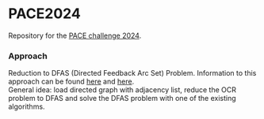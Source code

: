 # PACE2024
Repository for the [PACE challenge 2024](https://pacechallenge.org/2024/).

### Approach
Reduction to DFAS (Directed Feedback Arc Set) Problem.
Information to this approach can be found [here](https://pdf.sciencedirectassets.com/271538/1-s2.0-S0304397500X0401X/1-s2.0-0304397594901791/main.pdf?X-Amz-Security-Token=IQoJb3JpZ2luX2VjEML%2F%2F%2F%2F%2F%2F%2F%2F%2F%2FwEaCXVzLWVhc3QtMSJGMEQCIAHcWpeIgSuW%2FPde81QOsT5ZdZN3om9%2FPHn8vI8TeHypAiBJdeKyzVYpQ1LdTjI52rTP9kYNmiKkm9taTadVFEJwdiqzBQgqEAUaDDA1OTAwMzU0Njg2NSIMMYr2WElf0UEPZuSEKpAFI%2BDuqc0k324uBq86RhFlrNqweye4X11y%2FQfyW678g8TPsJV3IJrApUlwd%2FiRFwXg%2F30wuUb0PNGl8P7zCuw7oMm93zBZBSJmyL%2Fpdg1Gr19x3Fm0cxiyaf0qeqxJK6UdU7MjrcMROBsHWLGkAXBnEa%2FuZA8kWXtt4k7EwpUJfIWb8%2Bdutz%2BenYJfRjWqmyGLx6pcag4kzZlF0wONkiTQDKWqzxZa9hT9L3ew%2FHdaR6YuUJ8%2BHwmcQaS4ay%2BK%2BJgY1O2H6qfNMsgIRDdAliaNrykJ6gGqBPxTvxe4j8KURt5vIr%2FreyoQ%2BkPgtboC0oYZNchIXgWBKY8swPV%2BhaRp8%2Bd%2FIeQfqhXIsKROrtzznoIHB%2FACbkJdIWG37zSAU0G2rbFNWHEP1qQMEIhn%2F7DzEf90sIgrCKXcMNOw%2BV61xJnZzTlu26FJ14yqVF0PhqK0XseHqvgkw%2FUmbfzD5amnHmgwrgjk8D4OIpamC6iZsNZpm4dxHHh4R9zQU62zuYiVRHLkTFEe5kHNVQ46gxl0mUBSQwHgrBjcebSA4rYL4WHe90RxsBKiDT17R3lytKapPtBTWPhJn6UnT5rAAbswd8snYgio3f5WvjbcRrM1d6jm2DJrtyqnC3vFdmyL6%2B1aXLSEuCArHE6gmlLGj6lmIPYYIHWObH3XhuNEfNFnGuOgPjWt4FeYMAZewrt3KCLNexLcnw7%2F6I526BlkH2lFuL%2FvxqGz2AIAfhzOdVaJ1VwyBpK%2FmbYCIN7qvbJIiOTCkCI6ljYWaimE4DFESsWqf9uK%2FU05tZjwyR0Hg05btpeFSb21KKgfUJ4xO%2FDmyqK7xGr2FBVI57Lj5Ue6CdPwF0XPAmtxuF4kEFNYDESn5iYw7uirqwY6sgFxYZ2RUPaLLgw6aN9T%2BNI5GgEf1Ke2ukVEZawmddpheUgen5X9%2Bm78AreWO6hxggBmKmFwzwdY6yGYihGIZE%2Fn3agYVR0dDgFBtAMJvogdsukSNTnmPPPXoKc89grZHWSu%2BWBp4LGf%2Bv5IsBbvTPdfaUW8duqP1lP%2B1JJCG2vauNo1eYk6NU4T3pKWgvrISOZ4szeSg0yH7wFG%2BkcNNKUqeQTjMent8P116FzepNU5CCK3&X-Amz-Algorithm=AWS4-HMAC-SHA256&X-Amz-Date=20231202T102757Z&X-Amz-SignedHeaders=host&X-Amz-Expires=300&X-Amz-Credential=ASIAQ3PHCVTY53LOWU7E%2F20231202%2Fus-east-1%2Fs3%2Faws4_request&X-Amz-Signature=c35c08f4440586963b1395e2e9883fc3f3457e57a4ac61dff8097f35aca23010&hash=9edb2ce64d7b36b9a9010344ba6af196213b031b10961ac20d5fa0ab3488bb38&host=68042c943591013ac2b2430a89b270f6af2c76d8dfd086a07176afe7c76c2c61&pii=0304397594901791&tid=spdf-5e248b88-66c8-4a13-9eed-5cb7937b28c5&sid=44ce10ca91aa4341d13859a350aaa8e093f0gxrqb&type=client&tsoh=d3d3LnNjaWVuY2VkaXJlY3QuY29t&ua=1e035e55085d0750560050&rr=82f2e15a1dfa2681&cc=de) and [here](https://arxiv.org/pdf/2208.09234.pdf).  
General idea: load directed graph with adjacency list, reduce the OCR problem to DFAS and solve the DFAS problem with one of the existing algorithms.
